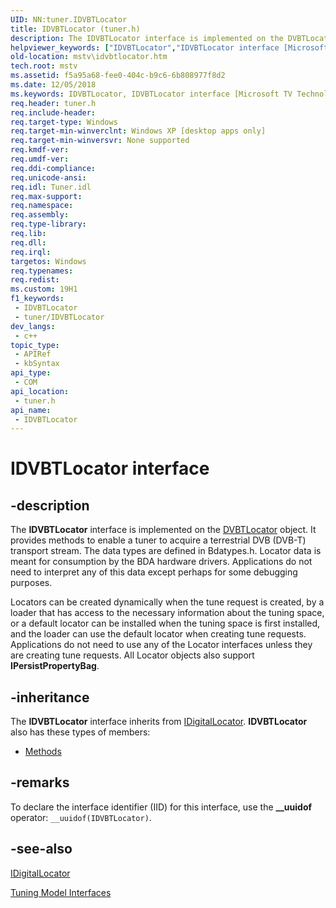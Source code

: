 ```yaml
---
UID: NN:tuner.IDVBTLocator
title: IDVBTLocator (tuner.h)
description: The IDVBTLocator interface is implemented on the DVBTLocator object.
helpviewer_keywords: ["IDVBTLocator","IDVBTLocator interface [Microsoft TV Technologies]","IDVBTLocator interface [Microsoft TV Technologies]","described","IDVBTLocatorInterface","mstv.idvbtlocator","tuner/IDVBTLocator"]
old-location: mstv\idvbtlocator.htm
tech.root: mstv
ms.assetid: f5a95a68-fee0-404c-b9c6-6b808977f8d2
ms.date: 12/05/2018
ms.keywords: IDVBTLocator, IDVBTLocator interface [Microsoft TV Technologies], IDVBTLocator interface [Microsoft TV Technologies],described, IDVBTLocatorInterface, mstv.idvbtlocator, tuner/IDVBTLocator
req.header: tuner.h
req.include-header: 
req.target-type: Windows
req.target-min-winverclnt: Windows XP [desktop apps only]
req.target-min-winversvr: None supported
req.kmdf-ver: 
req.umdf-ver: 
req.ddi-compliance: 
req.unicode-ansi: 
req.idl: Tuner.idl
req.max-support: 
req.namespace: 
req.assembly: 
req.type-library: 
req.lib: 
req.dll: 
req.irql: 
targetos: Windows
req.typenames: 
req.redist: 
ms.custom: 19H1
f1_keywords:
 - IDVBTLocator
 - tuner/IDVBTLocator
dev_langs:
 - c++
topic_type:
 - APIRef
 - kbSyntax
api_type:
 - COM
api_location:
 - tuner.h
api_name:
 - IDVBTLocator
---
```


# IDVBTLocator interface


## -description

The <b>IDVBTLocator</b> interface is implemented on the <a href="/previous-versions/windows/desktop/mstv/dvbtlocator-object">DVBTLocator</a> object. It provides methods to enable a tuner to acquire a terrestrial DVB (DVB-T) transport stream. The data types are defined in Bdatypes.h. Locator data is meant for consumption by the BDA hardware drivers. Applications do not need to interpret any of this data except perhaps for some debugging purposes.

Locators can be created dynamically when the tune request is created, by a loader that has access to the necessary information about the tuning space, or a default locator can be installed when the tuning space is first installed, and the loader can use the default locator when creating tune requests. Applications do not need to use any of the Locator interfaces unless they are creating tune requests. All Locator objects also support <b>IPersistPropertyBag</b>.

## -inheritance

The <b>IDVBTLocator</b> interface inherits from <a href="/previous-versions/windows/desktop/api/tuner/nn-tuner-idigitallocator~r1">IDigitalLocator</a>. <b>IDVBTLocator</b> also has these types of members:
<ul>
<li><a href="https://docs.microsoft.com/">Methods</a></li>
</ul>

## -remarks

To declare the interface identifier (IID) for this interface, use the <b>__uuidof</b> operator: <code>__uuidof(IDVBTLocator)</code>.

## -see-also

<a href="/previous-versions/windows/desktop/api/tuner/nn-tuner-idigitallocator~r1">IDigitalLocator</a>



<a href="/previous-versions/windows/desktop/mstv/tuning-model-interfaces">Tuning Model Interfaces</a>
